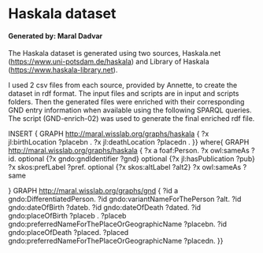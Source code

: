 # Haskala dataset 

#### Generated by: Maral Dadvar


The Haskala dataset is generated using two sources, Haskala.net (https://www.uni-potsdam.de/haskala) and Library of Haskala (https://www.haskala-library.net). 
 
I used 2 csv files from each source, provided by Annette, to create the dataset in rdf format. The input files and scripts are in input and scripts folders. 
Then the generated files were enriched with their corresponding GND entry information when available using the following SPARQL queries. The script (GND-enrich-02) was used to generate the final enriched rdf file. 


INSERT
{ GRAPH <http://maral.wisslab.org/graphs/haskala>
  { ?x jl:birthLocation ?placebn .
  ?x jl:deathLocation ?placedn .
  }}
where{
  GRAPH <http://maral.wisslab.org/graphs/haskala> {
    ?x a foaf:Person.
    ?x owl:sameAs ?id.
    optional {?x gndo:gndIdentifier ?gnd}
    optional {?x jl:hasPublication ?pub}
    ?x skos:prefLabel ?pref.
   optional {?x skos:altLabel ?alt2}
   ?x owl:sameAs ?same

   }
  GRAPH <http://maral.wisslab.org/graphs/gnd>  {
    ?id a gndo:DifferentiatedPerson.
   ?id gndo:variantNameForThePerson ?alt.
   ?id gndo:dateOfBirth ?dateb.
   ?id gndo:dateOfDeath ?dated.
   ?id gndo:placeOfBirth ?placeb .
   ?placeb gndo:preferredNameForThePlaceOrGeographicName ?placebn.
  ?id gndo:placeOfDeath ?placed.
  ?placed gndo:preferredNameForThePlaceOrGeographicName ?placedn. 
  }}




